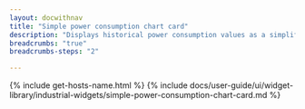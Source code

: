```yaml
---
layout: docwithnav
title: "Simple power consumption chart card"
description: "Displays historical power consumption values as a simplified chart. Optionally may display the corresponding latest power consumption value."
breadcrumbs: "true"
breadcrumbs-steps: "2"

---
```

{% include get-hosts-name.html %}
{% include docs/user-guide/ui/widget-library/industrial-widgets/simple-power-consumption-chart-card.md %}
